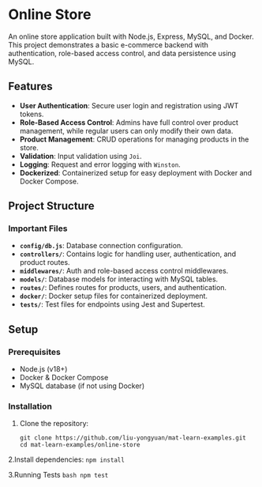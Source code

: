 # Online Store

An online store application built with Node.js, Express, MySQL, and Docker. This project demonstrates a basic e-commerce backend with authentication, role-based access control, and data persistence using MySQL.

## Features

- **User Authentication**: Secure user login and registration using JWT tokens.
- **Role-Based Access Control**: Admins have full control over product management, while regular users can only modify their own data.
- **Product Management**: CRUD operations for managing products in the store.
- **Validation**: Input validation using `Joi`.
- **Logging**: Request and error logging with `Winston`.
- **Dockerized**: Containerized setup for easy deployment with Docker and Docker Compose.

## Project Structure


### Important Files

- **`config/db.js`**: Database connection configuration.
- **`controllers/`**: Contains logic for handling user, authentication, and product routes.
- **`middlewares/`**: Auth and role-based access control middlewares.
- **`models/`**: Database models for interacting with MySQL tables.
- **`routes/`**: Defines routes for products, users, and authentication.
- **`docker/`**: Docker setup files for containerized deployment.
- **`tests/`**: Test files for endpoints using Jest and Supertest.

## Setup

### Prerequisites

- Node.js (v18+)
- Docker & Docker Compose
- MySQL database (if not using Docker)

### Installation


1. Clone the repository:
   ```
   git clone https://github.com/liu-yongyuan/mat-learn-examples.git
   cd mat-learn-examples/online-store
   ```

2.Install dependencies:
    ```
    npm install
    ```

3.Running Tests
    ```bash
    npm test
    ```